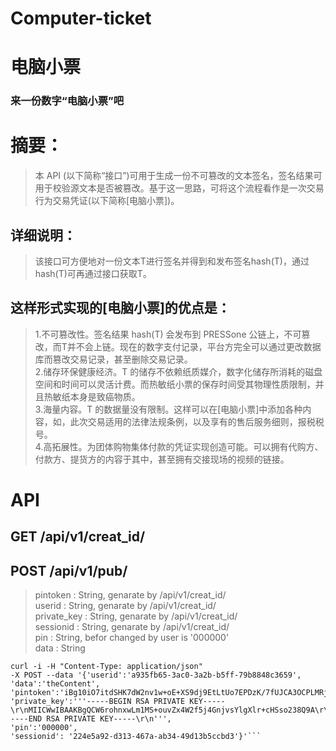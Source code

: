 # Computer-ticket
# 电脑小票
### 来一份数字“电脑小票”吧

# 摘要：
> 本 API (以下简称“接口”)可用于生成一份不可篡改的文本签名，签名结果可用于校验源文本是否被篡改。基于这一思路，可将这个流程看作是一次交易行为交易凭证(以下简称[电脑小票])。

## 详细说明：  
> 该接口可方便地对一份文本T进行签名并得到和发布签名hash(T)，通过hash(T)可再通过接口获取T。

## 这样形式实现的[电脑小票]的优点是：
> 1.不可篡改性。签名结果 hash(T) 会发布到 PRESSone 公链上，不可篡改，而T并不会上链。现在的数字支付记录，平台方完全可以通过更改数据库而篡改交易记录，甚至删除交易记录。  
2.储存环保健康经济。T 的储存不依赖纸质媒介，数字化储存所消耗的磁盘空间和时间可以灵活计费。而热敏纸小票的保存时间受其物理性质限制，并且热敏纸本身是致癌物质。  
3.海量内容。T 的数据量没有限制。这样可以在[电脑小票]中添加各种内容，如，此次交易适用的法律法规条例，以及享有的售后服务细则，报税税号。  
4.高拓展性。为团体购物集体付款的凭证实现创造可能。可以拥有代购方、付款方、提货方的内容于其中，甚至拥有交接现场的视频的链接。  

# API
## GET /api/v1/creat_id/


## POST /api/v1/pub/
  > pintoken : String, genarate by /api/v1/creat_id/  
  > userid : String, genarate by /api/v1/creat_id/  
  > private_key : String, genarate by /api/v1/creat_id/  
  > sessionid : String, genarate by /api/v1/creat_id/  
  > pin : String, befor changed by user is '000000'  
  > data : String

```// cURL Example
curl -i -H "Content-Type: application/json"  
-X POST --data '{'userid':'a935fb65-3ac0-3a2b-b5ff-79b8848c3659', 'data':'theContent',   
'pintoken':'iBg10iO7itdSHK7dW2nv1w+oE+XS9dj9EtLtUo7EPDzK/7fUJCA3OCPLMRjoVF9Z+YBNJe8X1bHOkV3Asv24x1gCJSIBE0flm6heQfOcupsNk4arOdvbVhmf5hRkqItUWmsBwR67b4wH5gkwaoxmFgPd7lvd7jdyW9jIn6rUBx4=',  
'private_key':'''-----BEGIN RSA PRIVATE KEY-----\r\nMIICWwIBAAKBgQCW6rohnxwLm1MS+ouvZx4W2f5j4GnjvsYlgXlr+cHSso238Q9A\r\n/2MkyNW/U0iYnRK47urxQyAd6EEgkT3v2cHOKqQMjCKR3RLTlzsqBLWLMyWJEXnc\r\nhJMMig2DO3pFVa9ezII/jUd8m/33PLs2w2uunlFDP/KIL0xptWwoIDvv1QIDAQAB\r\nAoGAC84fsjqWgIftZyonHBjmXyY9QoXO8qw9JrjqjRoz4a3q7Q0TwuNXV4zIP5ed\r\nsaZzzPiPc0DrdbtxwMDrxePUR5QDT2QSk/jdEw8mIN4Z1fPQe1Tw83eifgKOzcgP\r\nOdo4pOw8tSjrKx6CRuWhejjcPt2QbnvwF6M6u0vI9EklUdECQQC9MSJBXkD0jz5E\r\nu8rEixbp9z0KAhtNNOytgW66eM8MQsrK5qLiPN1DFPxctaITpWxv/ItutQnvPumT\r\n8wQ0d2+9AkEAzDWMRG0sqD5Gb60WlNkhO9nfMjlwPWMV/xzUUTdMUVbZOW4zJVHh\r\nTgEN2wjPHtwrXpRvSnuCunqV88TKbfjV+QJAGCpVeMoEO/ir+HWQMcieVaYp2sRo\r\nHlV7QbI9pX3W3HcPlhkdhw5FKNNeZK0ilaXUkv1MBgkDytZbWXV5/QWgdQJAYamu\r\nZr9L3z7BUwGVziQ117jwHMYJnuI3j+XKyPjIYBJIG0ZP4aZSOYsZhEqnO9wSRc55\r\nl0aQk/yyoH3aTlP2iQJALZhoLRDINOVyijl46izDC46uaIwxHDxs522DH/fBobje\r\nbvuw7LSwj9YZjvcMXtQxmalJdlPOUL1CjLdFmNQ5Fw==\r\n-----END RSA PRIVATE KEY-----\r\n''',  
'pin':'000000',  
'sessionid': '224e5a92-d313-467a-ab34-49d13b5ccbd3'}'```
